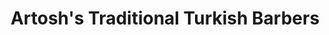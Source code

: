 ---
title: "Artosh's Traditional Turkish Barbers"
url: /cardiff/artoshs-traditional-turkish-barbers/
shop: hairdresser
---